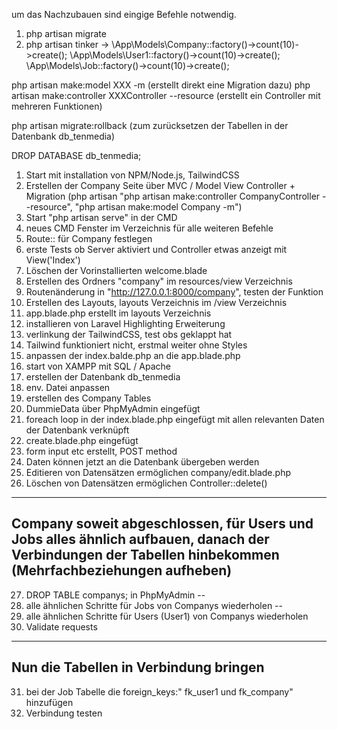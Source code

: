um das Nachzubauen sind eingige Befehle notwendig.

1. php artisan migrate
2. php artisan tinker -> \App\Models\Company::factory()->count(10)->create(); \App\Models\User1::factory()->count(10)->create(); \App\Models\Job::factory()->count(10)->create();




php artisan make:model XXX -m (erstellt direkt eine Migration dazu)
php artisan make:controller XXXController --resource (erstellt ein Controller mit mehreren Funktionen)

php artisan migrate:rollback (zum zurücksetzen der Tabellen in der Datenbank db_tenmedia)


DROP DATABASE db_tenmedia;




1. Start mit installation von NPM/Node.js, TailwindCSS
2. Erstellen der Company Seite über MVC / Model View Controller + Migration (php artisan "php artisan make:controller CompanyController --resource", "php artisan make:model Company -m")
3. Start "php artisan serve" in der CMD
4. neues CMD Fenster im Verzeichnis für alle weiteren Befehle
5. Route:: für Company festlegen 
6. erste Tests ob Server aktiviert und Controller etwas anzeigt mit View('Index')
7. Löschen der Vorinstallierten welcome.blade
8. Erstellen des Ordners "company" im resources/view Verzeichnis
9. Routenänderung in "http://127.0.0.1:8000/company", testen der Funktion
10. Erstellen des Layouts, layouts Verzeichnis im /view Verzeichnis
11. app.blade.php erstellt im layouts Verzeichnis
12. installieren von Laravel Highlighting Erweiterung
13. verlinkung der TailwindCSS, test obs geklappt hat
14. Tailwind funktioniert nicht,  erstmal weiter ohne Styles
15. anpassen der index.balde.php an die app.blade.php
16. start von XAMPP mit SQL / Apache
17. erstellen der Datenbank db_tenmedia
18. env. Datei anpassen
19. erstellen des Company Tables
20. DummieData über PhpMyAdmin eingefügt
21. foreach loop in der index.blade.php eingefügt mit allen relevanten Daten der Datenbank verknüpft
22. create.blade.php eingefügt
23. form input etc erstellt, POST method
24. Daten können jetzt an die Datenbank übergeben werden
25. Editieren von Datensätzen ermöglichen company/edit.blade.php
26. Löschen von Datensätzen ermöglichen Controller::delete()

------------------------------------------------------------------------------------
 Company soweit abgeschlossen,  für Users und Jobs alles ähnlich aufbauen, danach der Verbindungen der Tabellen hinbekommen (Mehrfachbeziehungen aufheben) 
------------------------------------------------------------------------------------

27. DROP TABLE companys; in PhpMyAdmin
--
28. alle ähnlichen Schritte für Jobs von Companys wiederholen
--
29. alle ähnlichen Schritte für Users (User1) von Companys wiederholen
30. Validate requests


----------------------------
Nun die Tabellen in Verbindung bringen
----------------------------

31. bei der Job Tabelle die foreign_keys:" fk_user1 und fk_company" hinzufügen
32. Verbindung testen